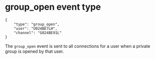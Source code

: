 # group_open event type

	{
		"type": "group_open",
		"user": "U024BE7LH",
		"channel": "G024BE91L"
	}

The `group_open` event is sent to all connections for a user when a private
group is opened by that user.
